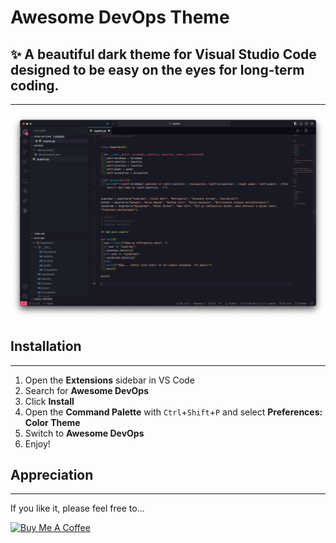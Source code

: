 # Awesome DevOps Theme

## ✨ A beautiful dark theme for Visual Studio Code designed to be easy on the eyes for long-term coding.

---

![Awesome Devops Theme](./images/Screenshot.png)


## Installation

---

1. Open the **Extensions** sidebar in VS Code
2. Search for **Awesome DevOps**
3. Click **Install**
4. Open the **Command Palette** with `Ctrl`+`Shift`+`P` and select **Preferences: Color Theme**
5. Switch to **Awesome DevOps**
6. Enjoy!  
  
  

## Appreciation

---

If you like it, please feel free to...

<a href="https://www.buymeacoffee.com/d0dz" target="_blank"><img src="https://cdn.buymeacoffee.com/buttons/v2/default-yellow.png" alt="Buy Me A Coffee" style="height: 60px !important;width: 217px !important;" ></a>
